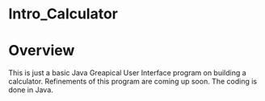 # Intro_Calculator

# Overview
This is just a basic Java Greapical User Interface program on building a calculator. Refinements of this program are coming up soon. The coding is done in Java. 
